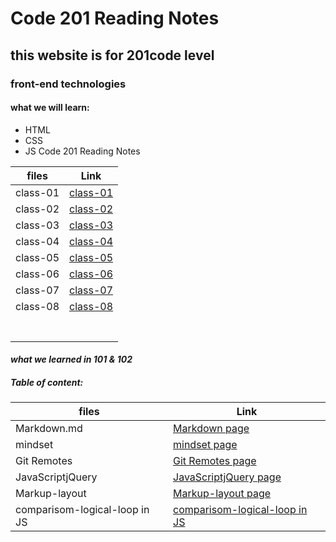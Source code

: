 # Code 201 Reading Notes

## this website is for 201code level

### front-end technologies

#### what we will learn:

* HTML
* CSS
* JS
Code 201 Reading Notes

| files | Link |
| ---  | --- |
| class-01  |  [class-01](https://areenjaradat.github.io/reading-notes/class-01)   |
| class-02  |  [class-02](https://areenjaradat.github.io/reading-notes/class-02)   |
| class-03  |  [class-03](https://areenjaradat.github.io/reading-notes/class-03)   |
| class-04  |  [class-04](https://areenjaradat.github.io/reading-notes/class-04)   |
| class-05  |  [class-05](https://areenjaradat.github.io/reading-notes/class-05)   |
| class-06  |  [class-06](https://areenjaradat.github.io/reading-notes/class-06)   |
| class-07  |  [class-07](https://areenjaradat.github.io/reading-notes/class-07)   |
| class-08  |  [class-08](https://areenjaradat.github.io/reading-notes/class-08)   |
| |  |
| |  |
| |  |
| |  |
| |  |
| |  |
| |  |

#### *what we learned in 101 & 102*

##### Table of content:

| files | Link |
| ---  | --- |
| Markdown.md                  |[Markdown page](https://areenjaradat.github.io/reading-notes/Markdown) |
| mindset                      | [mindset page](https://areenjaradat.github.io/reading-notes/mindset) |
|Git Remotes                   | [Git Remotes page](https://areenjaradat.github.io/reading-notes/Remotes) |
| JavaScriptjQuery             | [JavaScriptjQuery page](https://areenjaradat.github.io/reading-notes/JavaScriptjQuery) |
| Markup-layout                 | [Markup-layout page](https://areenjaradat.github.io/reading-notes/Markup-layout) |
| comparisom-logical-loop in JS | [comparisom-logical-loop in JS](https://areenjaradat.github.io/reading-notes/comp-log-loop) |
